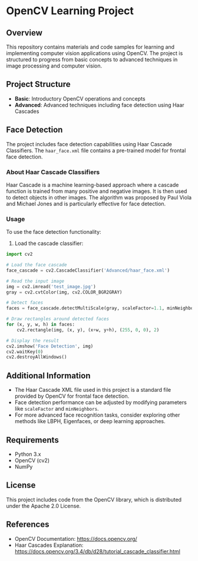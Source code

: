 # OpenCV Learning Project

## Overview

This repository contains materials and code samples for learning and implementing computer vision applications using OpenCV. The project is structured to progress from basic concepts to advanced techniques in image processing and computer vision.

## Project Structure

- **Basic**: Introductory OpenCV operations and concepts
- **Advanced**: Advanced techniques including face detection using Haar Cascades

## Face Detection

The project includes face detection capabilities using Haar Cascade Classifiers. The `haar_face.xml` file contains a pre-trained model for frontal face detection.

### About Haar Cascade Classifiers

Haar Cascade is a machine learning-based approach where a cascade function is trained from many positive and negative images. It is then used to detect objects in other images. The algorithm was proposed by Paul Viola and Michael Jones and is particularly effective for face detection.

### Usage

To use the face detection functionality:

1. Load the cascade classifier:
```python
import cv2

# Load the face cascade
face_cascade = cv2.CascadeClassifier('Advanced/haar_face.xml')

# Read the input image
img = cv2.imread('test_image.jpg')
gray = cv2.cvtColor(img, cv2.COLOR_BGR2GRAY)

# Detect faces
faces = face_cascade.detectMultiScale(gray, scaleFactor=1.1, minNeighbors=5)

# Draw rectangles around detected faces
for (x, y, w, h) in faces:
    cv2.rectangle(img, (x, y), (x+w, y+h), (255, 0, 0), 2)

# Display the result
cv2.imshow('Face Detection', img)
cv2.waitKey(0)
cv2.destroyAllWindows()
```

## Additional Information

- The Haar Cascade XML file used in this project is a standard file provided by OpenCV for frontal face detection.
- Face detection performance can be adjusted by modifying parameters like `scaleFactor` and `minNeighbors`.
- For more advanced face recognition tasks, consider exploring other methods like LBPH, Eigenfaces, or deep learning approaches.

## Requirements

- Python 3.x
- OpenCV (cv2)
- NumPy

## License

This project includes code from the OpenCV library, which is distributed under the Apache 2.0 License.

## References

- OpenCV Documentation: https://docs.opencv.org/
- Haar Cascades Explanation: https://docs.opencv.org/3.4/db/d28/tutorial_cascade_classifier.html
